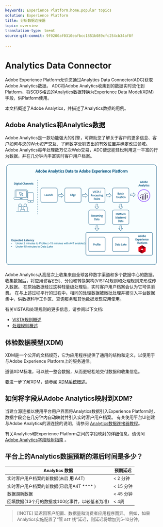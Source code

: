 ```yaml
---
keywords: Experience Platform;home;popular topics
solution: Experience Platform
title: 分析数据连接器
topic: overview
translation-type: tm+mt
source-git-commit: 9f0200af0310eafbcc1851b089cfc254cb34af8f

---
```



# Analytics Data Connector

Adobe Experience Platform允许您通过Analytics Data Connector(ADC)获取Adobe Analytics数据。 ADC将Adobe Analytics收集到的数据实时流化到Platform，将SCDS格式的Analytics数据转换为Experience Data Model(XDM)字段，供Platform使用。

本文档概述了Adobe Analytics，并描述了Analytics数据的用例。

## Adobe Analytics和Analytics数据

Adobe Analytics是一款功能强大的引擎，可帮助您了解关于客户的更多信息、客户如何与您的Web资产交互、了解数字营销支出的有效位置并确定改进领域。 Adobe Analytics每年处理数万亿次Web交易，ADC使您能轻松利用这一丰富的行为数据，并在几分钟内丰富实时客户用户档案。

![](./images/analytics-data-experience-platform.png)

Adobe Analytics从高层次上收集来自全球各种数字渠道和多个数据中心的数据。 收集数据后，将应用访客识别、分段和转换架构(VISTA)规则和处理规则来形成传入数据。 在原始数据经过这种轻量级处理后，实时客户用户档案会认为它可供消费。 在与上述过程平行的过程中，相同的处理数据被微批处理并被引入平台数据集中，供数据科学工作区、查询服务和其他数据发现应用使用。

有关VISTA和处理规则的更多信息，请参阅以下文档:
* [VISTA规则概述](https://marketing.adobe.com/resources/help/zh_CN/reference/VISTA.html)
* [处理规则概述](https://docs.adobe.com/content/help/zh-Hans/analytics/admin/admin-tools/processing-rules/processing-rules.html)

## 体验数据模型(XDM)

XDM是一个公开的文档规范，它为应用程序提供了通用的结构和定义，以便用于与Adobe Experience Platform上的服务通信。

遵循XDM标准，可以统一整合数据，从而更轻松地交付数据和收集信息。

要进一步了解XDM，请参阅 [XDM系统概述](../../../xdm/home.md)。

## 如何将字段从Adobe Analytics映射到XDM?

当建立源连接以使用平台用户界面将Analytics数据引入Experience Platform时，数据字段会在几分钟内自动映射并引入实时客户用户档案。 有关使用平台UI创建与Adobe Analytics的源连接的说明，请参阅 [Analytics数据连接器教程](https://www.adobe.io/apis/experienceplatform/home/tutorials/sources-ui-tutorials.html#!api-specification/markdown/narrative/tutorials/sources_tutorial/ui/adobe-applications/adobe-analytics-ui-tutorial.md)。

有关Analytics和Experience Platform之间的字段映射的详细信息，请访问 [Adobe Analytics字段映射指南](./analytics-mapping.md) 。

## 平台上的Analytics数据预期的滞后时间是多少？

| Analytics 数据 | 预期延迟 |
| -------------- | ---------------- |
| 实时客户用户档案的新数据(未启 **用** A4T) | &lt; 2 分钟 |
| 实时客户用户档案的新数据(已启用A4T **** ) | &lt; 15 分钟 |
| 数据湖新数据 | &lt; 45 分钟 |
| 回填数据(13个月的数据或100亿事件，以较低者为准) | &lt; 4周 |

>[!NOTE] 延迟因客户配置、数据量和消费者应用程序而异。 例如，如果Analytics实施配置了“管 `A4T` 线”延迟，则延迟将增加到5-10分钟。